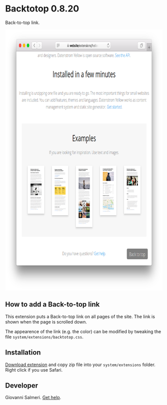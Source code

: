 Backtotop 0.8.20
=================
Back-to-top link.

<p align="center"><img src="backtotop-screenshot.png?raw=true" width="795" height="836" alt="Screenshot"></p>

## How to add a Back-to-top link

This extension puts a Back-to-top link on all pages of the site. The link is shown when the page is scrolled down.

The appearence of the link (e.g. the color) can be modified by tweaking the file `system/extensions/backtotop.css`.

## Installation

[Download extension](https://github.com/GiovanniSalmeri/yellow-backtotop/archive/master.zip) and copy zip file into your `system/extensions` folder. Right click if you use Safari.

## Developer

Giovanni Salmeri. [Get help](https://github.com/GiovanniSalmeri/yellow-backtotop).

